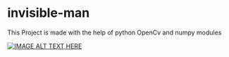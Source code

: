 # invisible-man
This Project is made with the help of python OpenCv and numpy modules 

[![IMAGE ALT TEXT HERE](https://www.flaticon.com/authors/freepik)](https://youtu.be/ld0ydXI7Bbw)
